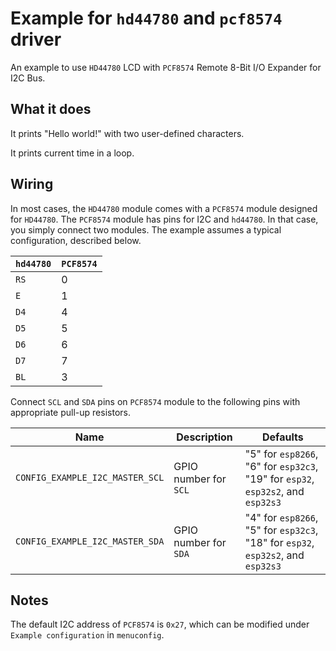 # Example for `hd44780` and `pcf8574` driver

An example to use `HD44780` LCD with `PCF8574` Remote 8-Bit I/O Expander for
I2C Bus.

## What it does

It prints "Hello world!" with two user-defined characters.

It prints current time in a loop.

## Wiring

In most cases, the `HD44780` module comes with a `PCF8574` module designed for
`HD44780`. The `PCF8574` module has pins for I2C and `hd44780`. In that case,
you simply connect two modules. The example assumes a typical configuration,
described below.

| `hd44780` | `PCF8574` |
|-----------|-----------|
| `RS`      | 0         |
| `E`       | 1         |
| `D4`      | 4         |
| `D5`      | 5         |
| `D6`      | 6         |
| `D7`      | 7         |
| `BL`      | 3         |

Connect `SCL` and `SDA` pins on `PCF8574` module to the following pins with
appropriate pull-up resistors.

| Name | Description | Defaults |
|------|-------------|----------|
| `CONFIG_EXAMPLE_I2C_MASTER_SCL` | GPIO number for `SCL` | "5" for `esp8266`, "6" for `esp32c3`, "19" for `esp32`, `esp32s2`, and `esp32s3` |
| `CONFIG_EXAMPLE_I2C_MASTER_SDA` | GPIO number for `SDA` | "4" for `esp8266`, "5" for `esp32c3`, "18" for `esp32`, `esp32s2`, and `esp32s3` |

## Notes

The default I2C address of `PCF8574` is `0x27`, which can be modified under
`Example configuration` in `menuconfig`.
